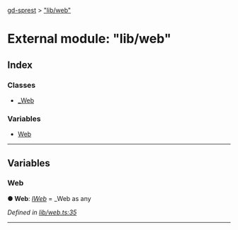 [gd-sprest](../README.md) > ["lib/web"](../modules/_lib_web_.md)



# External module: "lib/web"

## Index

### Classes

* [_Web](../classes/_lib_web_._web.md)


### Variables

* [Web](_lib_web_.md#web)



---
## Variables
<a id="web"></a>

###  Web

**●  Web**:  *[IWeb](../interfaces/_definitions_site_web_.iweb.md)*  =  _Web as any

*Defined in [lib/web.ts:35](https://github.com/gunjandatta/sprest/blob/3de79f1/src/lib/web.ts#L35)*





___


